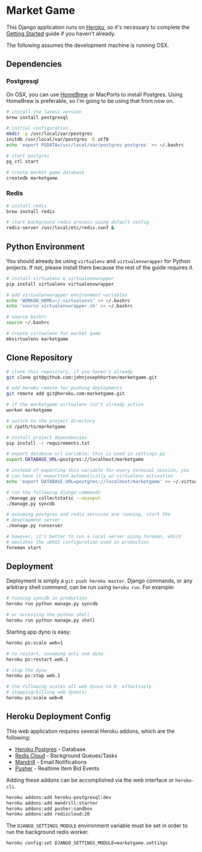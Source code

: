 Market Game
===========

This Django application runs on [Heroku][1], so it's necessary to
complete the [Getting Started][2] guide if you haven't already.

The following assumes the development machine is running OSX.


Dependencies
------------

### Postgresql

On OSX, you can use [HomeBrew][3] or MacPorts to install Postgres. Using HomeBrew
is preferable, so I'm going to be using that from now on.

```bash
# install the latest version
brew install postgresql

# initial configuration
mkdir -p /usr/local/var/postgres
initdb /usr/local/var/postgres -E utf8
echo 'export PGDATA=/usr/local/var/postgres postgres' >> ~/.bashrc

# start postgres
pg_ctl start

# create market game database
createdb marketgame
```

### Redis

```bash
# install redis
brew install redis

# start background redis process using default config
redis-server /usr/local/etc/redis.conf &
```

Python Environment
------------------

You should already be using ``virtualenv`` and ``virtualenvwrapper``
for Python projects. If not, please install them because the rest of
the guide requires it.

```bash
# install virtualenv & virtualenvwrapper
pip install virtualenv virtualenvwrapper

# add virtualenvwrapper environment variables
echo 'WORKON_HOME=~/.virtualenvs' >> ~/.bashrc
echo 'source virtualenvwrapper.sh' >> ~/.bashrc

# source bashrc
source ~/.bashrc

# create virtualenv for market game
mkvirtualenv marketgame
```

Clone Repository
----------------

```bash
# clone this repository, if you haven't already
git clone git@github.com:johnjosephhorton/marketgame.git

# add heroku remote for pushing deployments
git remote add git@heroku.com:marketgame.git

# if the marketgame virtualenv isn't already active
workon marketgame

# switch to the project directory
cd /path/to/marketgame

# install project dependencies
pip install -r requirements.txt

# export database url variable; this is used in settings.py
export DATABASE_URL=postgres://localhost/marketgame

# instead of exporting this variable for every terminal session, you
# can have it exportted automatically on virtualenv activation
echo 'export DATABASE_URL=postgres://localhost/marketgame' >> ~/.virtualenvs/marketgame/bin/postactivate

# run the following django commands
./manage.py collectstatic --noinput
./manage.py syncdb

# assuming postgres and redis services are running, start the
# development server
./manage.py runserver

# however, it's better to run a local server using foreman, which
# emulates the uWSGI configuration used in production
foreman start
```

Deployment
----------

Deployment is simply a ``git push heroku master``. Django commands, or
any arbitrary shell command, can be run using ``heroku run``. For
example:

```bash
# running syncdb in production
heroku run python manage.py syncdb

# or accessing the python shell
heroku run python manage.py shell
```

Starting app dyno is easy:

```bash
heroku ps:scale web=1

# to restart, assuming only one dyno
heroku ps:restart web.1

# stop the dyno
heroku ps:stop web.1

# the following scales all web dynos to 0, effectively
# stopping/killing web dyno(s)
heroku ps:scale web=0
```

Heroku Deployment Config
------------------------

This web application requires several Heroku addons, which are the
following:
* [Heroku Postgres](https://addons.heroku.com/heroku-postgresql) - Database
* [Redis Cloud](https://addons.heroku.com/rediscloud) - Background Queues/Tasks
* [Mandrill](https://addons.heroku.com/mandrill) - Email Notifications
* [Pusher](https://addons.heroku.com/pusher) - Realtime Item Bid Events

Adding these addons can be accomplished via the web interface or
``heroko-cli``.

```bash
heroku addons:add heroku-postgresql:dev
heroku addons:add mandrill:starter
heroku addons:add pusher:sandbox
heroku addons:add rediscloud:20
```

The ``DJANGO_SETTINGS_MODULE`` environment variable must be set in
order to run the background redis worker.

```bash
heroku config:set DJANGO_SETTINGS_MODULE=marketgame.settings
```

[1]: https://www.heroku.com
[2]: https://devcenter.heroku.com/articles/quickstart
[3]: http://brew.sh
